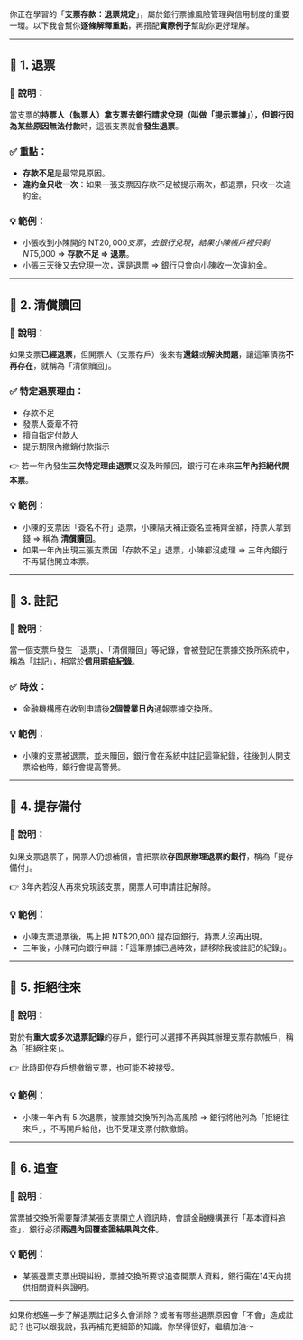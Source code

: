 你正在學習的「**支票存款：退票規定**」，屬於銀行票據風險管理與信用制度的重要一環。以下我會幫你**逐條解釋重點**，再搭配**實際例子**幫助你更好理解。

---

## 🔹 1. 退票

### 📘 說明：
當支票的**持票人（執票人）**拿支票去銀行請求兌現（叫做「提示票據」），但銀行**因為某些原因無法付款**時，這張支票就會**發生退票**。

### ✅ 重點：
- **存款不足**是最常見原因。
- **違約金只收一次**：如果一張支票因存款不足被提示兩次，都退票，只收一次違約金。

### 💡 範例：
- 小張收到小陳開的 NT$20,000 支票，去銀行兌現，結果小陳帳戶裡只剩 NT$5,000 ⇒ **存款不足 ⇒ 退票**。
- 小張三天後又去兌現一次，還是退票 ⇒ 銀行只會向小陳收一次違約金。

---

## 🔹 2. 清償贖回

### 📘 說明：
如果支票**已經退票**，但開票人（支票存戶）後來有**還錢**或**解決問題**，讓這筆債務**不再存在**，就稱為「清償贖回」。

### ✅ 特定退票理由：
- 存款不足
- 發票人簽章不符
- 擅自指定付款人
- 提示期限內撤銷付款指示

👉 若一年內發生**三次特定理由退票**又沒及時贖回，銀行可在未來**三年內拒絕代開本票**。

### 💡 範例：
- 小陳的支票因「簽名不符」退票，小陳隔天補正簽名並補齊金額，持票人拿到錢 ⇒ 稱為 **清償贖回**。
- 如果一年內出現三張支票因「存款不足」退票，小陳都沒處理 ⇒ 三年內銀行不再幫他開立本票。

---

## 🔹 3. 註記

### 📘 說明：
當一個支票戶發生「退票」、「清償贖回」等紀錄，會被登記在票據交換所系統中，稱為「註記」，相當於**信用瑕疵紀錄**。

### ✅ 時效：
- 金融機構應在收到申請後**2個營業日內**通報票據交換所。

### 💡 範例：
- 小陳的支票被退票，並未贖回，銀行會在系統中註記這筆紀錄，往後別人開支票給他時，銀行會提高警覺。

---

## 🔹 4. 提存備付

### 📘 說明：
如果支票退票了，開票人仍想補償，會把票款**存回原辦理退票的銀行**，稱為「提存備付」。

👉 3年內若沒人再來兌現該支票，開票人可申請註記解除。

### 💡 範例：
- 小陳支票退票後，馬上把 NT$20,000 提存回銀行，持票人沒再出現。
- 三年後，小陳可向銀行申請：「這筆票據已過時效，請移除我被註記的紀錄」。

---

## 🔹 5. 拒絕往來

### 📘 說明：
對於有**重大或多次退票記錄**的存戶，銀行可以選擇不再與其辦理支票存款帳戶，稱為「拒絕往來」。

👉 此時即使存戶想撤銷支票，也可能不被接受。

### 💡 範例：
- 小陳一年內有 5 次退票，被票據交換所列為高風險 ⇒ 銀行將他列為「拒絕往來戶」，不再開戶給他，也不受理支票付款撤銷。

---

## 🔹 6. 追查

### 📘 說明：
當票據交換所需要釐清某張支票開立人資訊時，會請金融機構進行「基本資料追查」，銀行必須**兩週內回覆查證結果與文件**。

### 💡 範例：
- 某張退票支票出現糾紛，票據交換所要求追查開票人資料，銀行需在14天內提供相關資料與證明。

---

如果你想進一步了解退票註記多久會消除？或者有哪些退票原因會「不會」造成註記？也可以跟我說，我再補充更細節的知識。你學得很好，繼續加油～